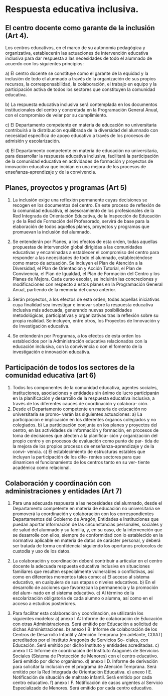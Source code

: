 # Respuesta educativa inclusiva.


## El centro docente como garante de la inclusión (Art 4).

Los centros educativos, en el marco de su autonomía pedagógica y organizativa, establecerán las actuaciones de intervención educativa inclusiva para dar respuesta a las necesidades de todo el alumnado de acuerdo con los siguientes principios:

a) El centro docente se constituye como el garante de la equidad y la inclusión de todo el alumnado a través de la organización de sus propios recursos, la corresponsabilidad, la colaboración, el trabajo en equipo y la participación activa de todos los sectores que constituyen la comunidad educativa.

b) La respuesta educativa inclusiva será contemplada en los documentos institucionales del centro y concretada en la Programación General Anual, con el compromiso de velar por su cumplimiento.

c) El Departamento competente en materia de educación no universitaria contribuirá a la distribución equilibrada de la diversidad del alumnado con necesidad específica de apoyo educativo a través de los procesos de admisión y escolarización.

d) El Departamento competente en materia de educación no universitaria, para desarrollar la respuesta educativa inclusiva, facilitará la participación de la comunidad educativa en actividades de formación y proyectos de innovación educativa que incidan en una mejora de los procesos de enseñanza-aprendizaje y de la convivencia.

## Planes, proyectos y programas (Art 5)

1. La inclusión exige una reflexión permanente cuyas decisiones se recogen en los documentos del centro. En este proceso de reflexión de la comunidad educativa, el asesoramiento de los profesionales de la Red Integrada de Orientación Educativa, de la Inspección de Educación y de la Red de Formación del Profesorado, servirá de base para la elaboración de todos aquellos planes, proyectos y programas que promuevan la inclusión del alumnado.

2. Se entenderán por Planes, a los efectos de esta orden, todas aquellas propuestas de intervención global dirigidas a las comunidades educativas y encaminadas a establecer el compromiso del centro para responder a las necesidades de todo el alumnado, estableciéndose como marco de actuación. Se incluyen el Plan de Atención a la Diversidad, el Plan de Orientación y Acción Tutorial, el Plan de Convivencia, el Plan de Igualdad, el Plan de Formación del Centro y los Planes de Mejora. Cada curso escolar, se incluirán las concreciones y modificaciones con respecto a estos planes en la Programación General Anual, partiendo de la memoria del curso anterior.

3. Serán proyectos, a los efectos de esta orden, todas aquellas iniciativas cuya finalidad sea investigar e innovar sobre la respuesta educativa inclusiva más adecuada, generando nuevas posibilidades metodológicas, participativas y organizativas tras la reflexión sobre su propia realidad. Se incluyen, entre otros, los Proyectos de Innovación y de Investigación educativa.

4. Se entenderán por Programas, a los efectos de esta orden los establecidos por la Administración educativa relacionados con la educación inclusiva, con la convivencia o con el fomento de la investigación e innovación educativa.

## Participación de todos los sectores de la comunidad educativa (art 6)

1. Todos los componentes de la comunidad educativa, agentes sociales, instituciones, asociaciones y entidades sin ánimo de lucro participarán en la planificación y desarrollo de la respuesta educativa inclusiva, a través de los diferentes cauces de coordinación y colabora- ción.
2. Desde el Departamento competente en materia de educación no universitaria se promo- verán las siguientes actuaciones:
a) La participación e implicación en los diferentes órganos colegiados y no colegiados.
b) La participación conjunta en los planes y proyectos del centro, en las actividades de información y formación, en procesos de toma de decisiones que afecten a la planifica- ción y organización del propio centro y en procesos de evaluación como punto de par- tida de la mejora de los propios procesos de enseñanza-aprendizaje y de la convi- vencia.
c) El establecimiento de estructuras estables que incluyan la participación de los dife- rentes sectores para que dinamicen el funcionamiento de los centros tanto en su ver- tiente académica como relacional.

## Colaboración y coordinación con administraciones y entidades (Art 7)

1. Para una adecuada respuesta a las necesidades del alumnado, desde el Departamento competente en materia de educación no universitaria se promoverá la coordinación y colaboración con los correspondientes Departamentos del Gobierno de Aragón, Entidades e Instituciones que puedan aportar información de las circunstancias personales, sociales y de salud del alumnado y su familia, y, en su caso, de la intervención que se desarrolle con ellos, siempre de conformidad con lo establecido en la normativa aplicable en materia de datos de carácter personal, y deberá ser tratada de forma confidencial siguiendo los oportunos protocolos de custodia y uso de los datos.

2. La colaboración y coordinación deberá contribuir a articular en el centro docente la adecuada respuesta educativa inclusiva en situaciones familiares que resulten especialmente vulnerables o conflictivas, así como en diferentes momentos tales como:
a) El acceso al sistema educativo, en cualquiera de sus etapas o niveles educativos.
b) En el desarrollo de acciones que favorezcan la permanencia y la promoción del alum- nado en el sistema educativo.
c) Al término de la escolarización obligatoria de cada alumno o alumna, así como en el acceso a estudios posteriores.

3. Para facilitar esta colaboración y coordinación, se utilizarán los siguientes modelos:
a) anexo I A: Informe de colaboración de Educación con otras Administraciones. Será emitido por Educación a solicitud de dichas Administraciones.
b) anexo I B: Informe de colaboración de los Centros de Desarrollo Infantil y Atención Temprana (en adelante, CDIAT) acreditados por el Instituto Aragonés de Servicios So- ciales, con Educación. Será emitido por dicho Instituto y entidades acreditadas.
c) anexo I C: Informe de coordinación del Instituto Aragonés de Servicios Sociales (Sistema de Protección de Menores) con el centro educativo. Será emitido por dicho organismo.
d) anexo I D. Informe de derivación para solicitar la inclusión en el programa de Atención Temprana. Será emitido por la Red Integrada de Orientación Educativa.
e) anexo I E. Notificación de situación de maltrato infantil. Será emitido por cada centro educativo.
f) anexo I F. Notificación de casos urgentes al Servicio Especializado de Menores. Será emitido por cada centro educativo.